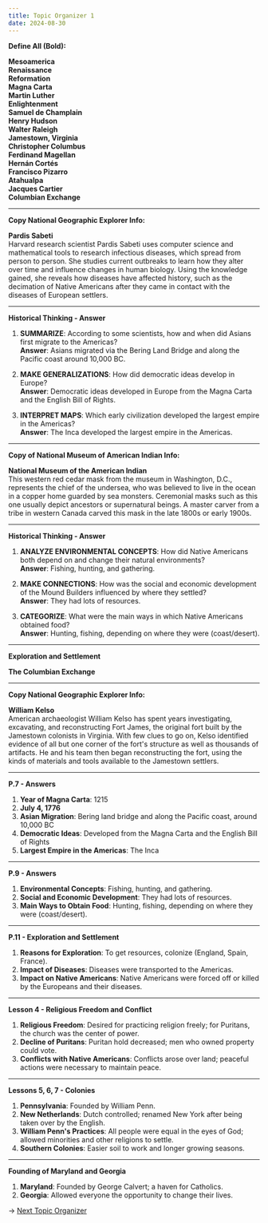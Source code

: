 ```yaml
---
title: Topic Organizer 1
date: 2024-08-30
---
```


**Define All (Bold):**

**Mesoamerica**  
**Renaissance**  
**Reformation**  
**Magna Carta**  
**Martin Luther**  
**Enlightenment**  
**Samuel de Champlain**  
**Henry Hudson**  
**Walter Raleigh**  
**Jamestown, Virginia**  
**Christopher Columbus**  
**Ferdinand Magellan**  
**Hernán Cortés**  
**Francisco Pizarro**  
**Atahualpa**  
**Jacques Cartier**  
**Columbian Exchange**

---

**Copy National Geographic Explorer Info:**

**Pardis Sabeti**  
Harvard research scientist Pardis Sabeti uses computer science and mathematical tools to research infectious diseases, which spread from person to person. She studies current outbreaks to learn how they alter over time and influence changes in human biology. Using the knowledge gained, she reveals how diseases have affected history, such as the decimation of Native Americans after they came in contact with the diseases of European settlers.

---

**Historical Thinking - Answer**

1. **SUMMARIZE**: According to some scientists, how and when did Asians first migrate to the Americas?  
**Answer**: Asians migrated via the Bering Land Bridge and along the Pacific coast around 10,000 BC.

2. **MAKE GENERALIZATIONS**: How did democratic ideas develop in Europe?  
**Answer**: Democratic ideas developed in Europe from the Magna Carta and the English Bill of Rights.

3. **INTERPRET MAPS**: Which early civilization developed the largest empire in the Americas?  
**Answer**: The Inca developed the largest empire in the Americas.

---

**Copy of National Museum of American Indian Info:**

**National Museum of the American Indian**  
This western red cedar mask from the museum in Washington, D.C., represents the chief of the undersea, who was believed to live in the ocean in a copper home guarded by sea monsters. Ceremonial masks such as this one usually depict ancestors or supernatural beings. A master carver from a tribe in western Canada carved this mask in the late 1800s or early 1900s.

---

**Historical Thinking - Answer**

1. **ANALYZE ENVIRONMENTAL CONCEPTS**: How did Native Americans both depend on and change their natural environments?  
**Answer**: Fishing, hunting, and gathering.

2. **MAKE CONNECTIONS**: How was the social and economic development of the Mound Builders influenced by where they settled?  
**Answer**: They had lots of resources.

3. **CATEGORIZE**: What were the main ways in which Native Americans obtained food?  
**Answer**: Hunting, fishing, depending on where they were (coast/desert).

---

**Exploration and Settlement**

**The Columbian Exchange**

---

**Copy National Geographic Explorer Info:**

**William Kelso**  
American archaeologist William Kelso has spent years investigating, excavating, and reconstructing Fort James, the original fort built by the Jamestown colonists in Virginia. With few clues to go on, Kelso identified evidence of all but one corner of the fort's structure as well as thousands of artifacts. He and his team then began reconstructing the fort, using the kinds of materials and tools available to the Jamestown settlers.

---

**P.7 - Answers**

1. **Year of Magna Carta**: 1215  
2. **July 4, 1776**  
3. **Asian Migration**: Bering land bridge and along the Pacific coast, around 10,000 BC  
4. **Democratic Ideas**: Developed from the Magna Carta and the English Bill of Rights  
5. **Largest Empire in the Americas**: The Inca

---

**P.9 - Answers**

1. **Environmental Concepts**: Fishing, hunting, and gathering.  
2. **Social and Economic Development**: They had lots of resources.  
3. **Main Ways to Obtain Food**: Hunting, fishing, depending on where they were (coast/desert).

---

**P.11 - Exploration and Settlement**

1. **Reasons for Exploration**: To get resources, colonize (England, Spain, France).  
2. **Impact of Diseases**: Diseases were transported to the Americas.  
3. **Impact on Native Americans**: Native Americans were forced off or killed by the Europeans and their diseases.

---

**Lesson 4 - Religious Freedom and Conflict**

1. **Religious Freedom**: Desired for practicing religion freely; for Puritans, the church was the center of power.  
2. **Decline of Puritans**: Puritan hold decreased; men who owned property could vote.  
3. **Conflicts with Native Americans**: Conflicts arose over land; peaceful actions were necessary to maintain peace.

---

**Lessons 5, 6, 7 - Colonies**

1. **Pennsylvania**: Founded by William Penn.  
2. **New Netherlands**: Dutch controlled; renamed New York after being taken over by the English.  
3. **William Penn's Practices**: All people were equal in the eyes of God; allowed minorities and other religions to settle.  
4. **Southern Colonies**: Easier soil to work and longer growing seasons.

---

**Founding of Maryland and Georgia**

1. **Maryland**: Founded by George Calvert; a haven for Catholics.  
2. **Georgia**: Allowed everyone the opportunity to change their lives.

→ [Next Topic Organizer](/assignment/two)
